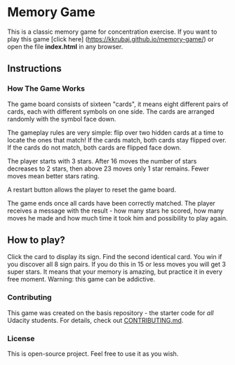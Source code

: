 # Memory Game

This is a classic memory game for concentration exercise.
If you want to play this game [click here] (https://kkrubaj.github.io/memory-game/) or open the file **index.html** in any browser.

## Instructions

### How The Game Works

The game board consists of sixteen "cards", it means eight different pairs of cards, each with different symbols on one side. The cards are arranged randomly with the symbol face down.

The gameplay rules are very simple: flip over two hidden cards at a time to locate the ones that match!
If the cards match, both cards stay flipped over.
If the cards do not match, both cards are flipped face down.

The player starts with 3 stars. After 16 moves the number of stars decreases to 2 stars, then above 23 moves only 1 star remains. Fewer moves mean better stars rating.

A restart button allows the player to reset the game board.

The game ends once all cards have been correctly matched. The player receives a message with the result - how many stars he scored, how many moves he made and how much time it took him and possibility to play again.

## How to play?

Click the card to display its sign. Find the second identical card. You win if you discover all 8 sign pairs. If you do this in 15 or less moves you will get 3 super stars. It means that your memory is amazing, but practice it in every free moment.
Warning: this game can be addictive.

### Contributing

This game was created on the basis repository - the starter code for _all_ Udacity students.
For details, check out [CONTRIBUTING.md](CONTRIBUTING.md).

### License

This is open-source project. Feel free to use it as you wish.
